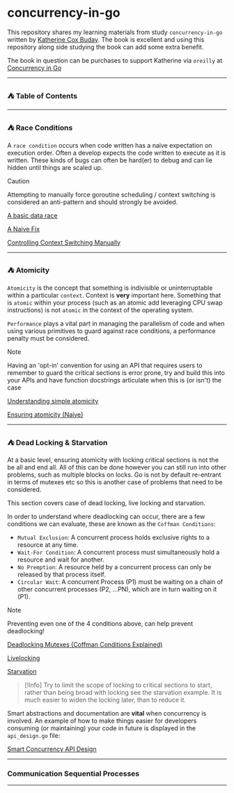 # concurrency-in-go

This repository shares my learning materials from study `concurrency-in-go` written by
[Katherine Cox Buday](https://github.com/kat-co).  The book is excellent and using this
repository along side studying the book can add some extra benefit.

The book in question can be purchases to support Katherine via `oreilly` at [Concurrency in Go](https://www.oreilly.com/library/view/concurrency-in-go/9781491941294/)

-----

### :tent: Table of Contents



-----

### :tent: Race Conditions

A `race condition` occurs when code written has a naive expectation on execution
order.  Often a develop expects the code written to execute as it is written.
These kinds of bugs can often be hard(er) to debug and can lie hidden until 
things are scaled up.  

> [!Caution]
> Attempting to manually force goroutine scheduling / context switching is considered
> an anti-pattern and should strongly be avoided.

[A basic data race](internal/race/race.go)

[A Naive Fix](internal/race/sleeps.go)

[Controlling Context Switching Manually](internal/race/gosched.go)

-----

### :tent: Atomicity

`Atomicity` is the concept that something is indivisible or uninterruptable within
a particular `context`.  Context is **very** important here.  Something that is
`atomic` within your process (such as an atomic add leveraging CPU swap instructions)
is not `atomic` in the context of the operating system.

`Performance` plays a vital part in managing the parallelism of code and when using
various primitives to guard against race conditions, a performance penalty must be
considered.

> [!Note]
> Having an 'opt-in' convention for using an API that requires users to remember to
> guard the critical sections is error prone, try and build this into your APIs and
> have function docstrings articulate when this is (or isn't) the case

[Understanding simple atomicity](internal/atomicity/simple_increment.go)

[Ensuring atomicity (Naive)](internal/atomicity/ensuring_atomicity.go)


-----

### :tent: Dead Locking & Starvation

At a basic level, ensuring atomicity with locking critical sections is not the be all and
end all.  All of this can be done however you can still run into other problems, such as
multiple blocks on locks.  Go is not by default re-entrant in terms of mutexes etc so
this is another case of problems that need to be considered.

This section covers case of dead locking, live locking and starvation.

In order to understand where deadlocking can occur, there are a few conditions we can
evaluate,  these are known as the `Coffman Conditions`:


* `Mutual Exclusion`: A concurrent process holds exclusive rights to a resource at any time.
* `Wait-For Condition`: A concurrent process must simultaneously hold a resource and wait for another.
* `No Premption`: A resource held by a concurrent process can only be released by that process itself.
* `Circular Wait`: A concurrent Process (P1) must be waiting on a chain of other concurrent processes
(P2, ...PN), which are in turn waiting on it (P1).

> [!Note]
> Preventing even one of the 4 conditions above, can help prevent deadlocking!

[Deadlocking Mutexes (Coffman Conditions Explained)](internal/deadlocking/deadlock.go)

[Livelocking](internal/deadlocking/livelock.go)

[Starvation](internal/deadlocking/starvation.go)

> [!Info]
> Try to limit the scope of locking to critical sections to start, rather than being broad with locking
> see the starvation example.  It is much easier to widen the locking later, than to reduce it.

Smart abstractions and documentation are **vital** when concurrency is involved.  An example of how to
make things easier for developers consuming (or maintaining) your code in future is displayed in the
`api_design.go` file:

[Smart Concurrency API Design](internal/deadlocking/api_design.go)

-----

### Communication Sequential Processes



-----
